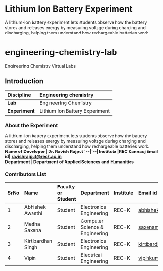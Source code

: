# Lithium Ion Battery Experiment 
A lithium-ion battery experiment lets students observe how the battery stores and releases energy by measuring voltage during charging and discharging, helping them understand how rechargeable batteries work.
# engineering-chemistry-lab
Engineering Chemistry Virtual Labs
## Introduction


<b>Discipline | Engineering chemistry
:--|:--|
<b> Lab | Engineering Chemistry
<b> Experiment|    Lithium Ion Battery Experiment 

### About the Experiment 

A lithium-ion battery experiment lets students observe how the battery stores and releases energy by measuring voltage during charging and discharging, helping them understand how rechargeable batteries work.
<b>Name of Developer | Dr. Ravish Rajput 
:--|:--|
<b> Institute |REC Kannauj
<b> Email id|     ravishrajput@reck.ac.in  
<b> Department | Department of Applied Sciences and Humanities 

### Contributors List

SrNo | Name | Faculty or Student | Department| Institute | Email id
:--|:--|:--|:--|:--|:--|
1 | Abhishek Awasthi | Student | Electronics Engineering |  REC-K| abhishekreck24@gmail.com 
2 | Medha Saxena | Student | Computer Science & Engineering| REC-K | saxenamedha38@gmail.com
3 | Kirtibardhan Singh | Student | Electronics Engineering| REC-K | kirtibardhansingh01@gmail.com
4 | Vipin | Student | Electrical Engineering | REC-K | vipinkumarrathaur7839@gmail.com
